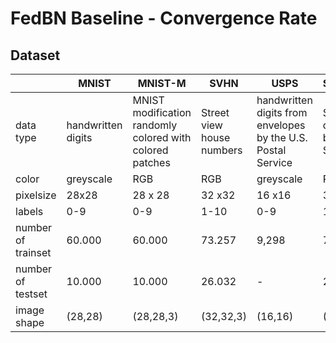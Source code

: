 # FedBN Baseline - Convergence Rate

## Dataset 

|     | MNIST     | MNIST-M   | SVHN  |  USPS    |SynthDigits |
|--- |---        |---        |---    |---            |---    |
| data type| handwritten digits| MNIST modification randomly colored with colored patches| Street view house numbers | handwritten digits from envelopes by the U.S. Postal Service | Syntehtic digits based on SVHN |
| color | greyscale | RGB | RGB | greyscale | RGB |
| pixelsize | 28x28 | 28 x 28 | 32 x32 | 16 x16 | 32 x32 |
| labels | 0-9 | 0-9 | 1-10 | 0-9 | 1-10 |
| number of trainset | 60.000 | 60.000 | 73.257 | 9,298 | 73.257 |
| number of testset| 10.000 | 10.000 | 26.032 | - | 26.032 |
| image shape | (28,28) | (28,28,3) | (32,32,3) | (16,16) | (32,32,3) |